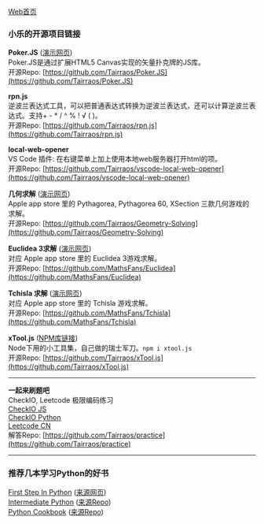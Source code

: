 [Web首页](https://tairraos.github.io/)

### 小乐的开源项目链接

  **Poker.JS** ([演示网页](https://tairraos.github.io/Poker.JS/))  
  Poker.JS是通过扩展HTML5 Canvas实现的矢量扑克牌的JS库。  
  开源Repo: [https://github.com/Tairraos/Poker.JS](https://github.com/Tairraos/Poker.JS)  
  
  **rpn.js**    
  逆波兰表达式工具，可以把普通表达式转换为逆波兰表达式，还可以计算逆波兰表达式。支持+ - * / ^ % ! √ ( )。  
  开源Repo:  [https://github.com/Tairraos/rpn.js](https://github.com/Tairraos/rpn.js)  

  **local-web-opener**  
  VS Code 插件: 在右键菜单上加上使用本地web服务器打开html的项。    
  开源Repo: [https://github.com/Tairraos/vscode-local-web-opener](https://github.com/Tairraos/vscode-local-web-opener)  
  
  **几何求解** ([演示网页](https://tairraos.github.io/Geometry-Solving/))  
  Apple app store 里的 Pythagorea, Pythagorea 60, XSection 三款几何游戏的求解。  
  开源Repo: [https://github.com/Tairraos/Geometry-Solving](https://github.com/Tairraos/Geometry-Solving)  
  
  **Euclidea 3求解** ([演示网页](https://mathsfans.github.io/Euclidea/))  
  对应 Apple app store 里的 Euclidea 3游戏求解。  
  开源Repo: [https://github.com/MathsFans/Euclidea](https://github.com/MathsFans/Euclidea)  

  **Tchisla 求解** ([演示网页](https://mathsfans.github.io/Tchisla/))  
  对应 Apple app store 里的 Tchisla 游戏求解。  
  开源Repo: [https://github.com/MathsFans/Tchisla](https://github.com/MathsFans/Tchisla)  

  **xTool.js** ([NPM库链接](https://www.npmjs.com/package/xtool.js))  
  Node下用的小工具集，自己做的瑞士军刀。` npm i xtool.js `  
  开源Repo: [https://github.com/Tairraos/xTool.js](https://github.com/Tairraos/xTool.js)  

* * *  

  **一起来刷题吧**  
  CheckIO, Leetcode 极限编码练习  
  [CheckIO JS](https://js.checkio.org/user/Tairraos/list/)  
  [CheckIO Python](https://py.checkio.org/user/Tairraos/list/)  
  [Leetcode CN](https://leetcode-cn.com/tairraos/)  
  解答Repo: [https://github.com/Tairraos/practice](https://github.com/Tairraos/practice)  

* * *  
  
### 推荐几本学习Python的好书  
  
[First Step In Python](https://tairraos.github.io//FirstStepInPython) ([来源网页](https://www.runoob.com/manual/pythontutorial3/docs/html/index.html))  
[Intermediate Python](https://tairraos.github.io//IntermediatePython) ([来源Repo](https://github.com/eastlakeside/interpy-zh))  
[Python Cookbook](https://tairraos.github.io//PythonCookBook) ([来源Repo](https://github.com/yidao620c/python3-cookbook))  
